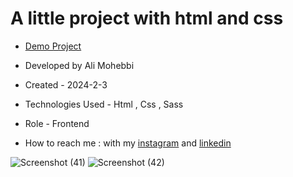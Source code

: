 # A little project with html and css

- [Demo Project](https://ali-mohebbi-developer.github.io/3d-flow/)

- Developed by Ali Mohebbi

- Created - 2024-2-3

- Technologies Used - Html , Css , Sass

- Role - Frontend

- How to reach me : with my [instagram](https://www.instagram.com/Ali_Mohebbi_Developer) and [linkedin](https://www.linkedin.com/in/ali-mohebbi-7165b7265/)

![Screenshot (41)](https://github.com/Ali-Mohebbi-Developer/guitar/assets/126477170/6b38f4bd-64cf-44be-95da-1d7a76aef790)
![Screenshot (42)](https://github.com/Ali-Mohebbi-Developer/guitar/assets/126477170/bd9affcf-1b3f-4371-af6f-2089fbf0638d)
